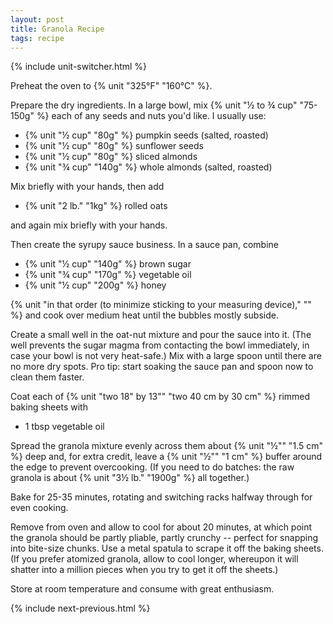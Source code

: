 ```yaml
---
layout: post
title: Granola Recipe
tags: recipe
---
```


{% include unit-switcher.html %}

Preheat the oven to {% unit "325°F" "160°C" %}.

Prepare the dry ingredients. In a large bowl, mix {% unit "½ to ¾ cup" "75-150g" %} each of any seeds and nuts you'd like. I usually use:

- {% unit "½ cup" "80g" %} pumpkin seeds (salted, roasted)
- {% unit "½ cup" "80g" %} sunflower seeds
- {% unit "½ cup" "80g" %} sliced almonds
- {% unit "¾ cup" "140g" %} whole almonds (salted, roasted)

Mix briefly with your hands, then add

- {% unit "2 lb." "1kg" %} rolled oats

and again mix briefly with your hands.

Then create the syrupy sauce business. In a sauce pan, combine

- {% unit "½ cup" "140g" %} brown sugar
- {% unit "¾ cup" "170g" %} vegetable oil
- {% unit "½ cup" "200g" %} honey

{% unit "in that order (to minimize sticking to your measuring device)," "" %} and cook over medium heat until the bubbles mostly subside.

Create a small well in the oat-nut mixture and pour the sauce into it. (The well prevents the sugar magma from contacting the bowl immediately, in case your bowl is not very heat-safe.) Mix with a large spoon until there are no more dry spots. Pro tip: start soaking the sauce pan and spoon now to clean them faster.

Coat each of {% unit "two 18\" by 13\"" "two 40 cm by 30 cm" %} rimmed baking sheets with

- 1 tbsp vegetable oil

Spread the granola mixture evenly across them about {% unit "½\"" "1.5 cm" %} deep and, for extra credit, leave a {% unit "½\"" "1 cm" %} buffer around the edge to prevent overcooking. (If you need to do batches: the raw granola is about {% unit "3½ lb." "1900g" %} all together.)

Bake for 25-35 minutes, rotating and switching racks halfway through for even cooking.

Remove from oven and allow to cool for about 20 minutes, at which point the granola should be partly pliable, partly crunchy -- perfect for snapping into bite-size chunks. Use a metal spatula to scrape it off the baking sheets. (If you prefer atomized granola, allow to cool longer, whereupon it will shatter into a million pieces when you try to get it off the sheets.)

Store at room temperature and consume with great enthusiasm.

{% include next-previous.html %}
